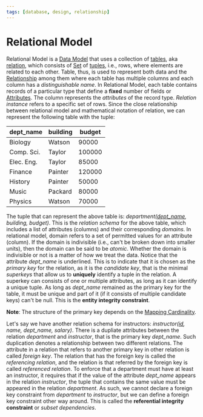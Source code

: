 ```yaml
---
tags: [database, design, relationship]
---
```


# Relational Model

Relational Model is a [Data Model](202302101219.md) that uses a collection of
[tables](202304191954.md), aka [relation](202204282024.md), which consists of
[Set](202204281446.md) of [tuples](202204281552.md), i.e., rows, where elements
are related to each other. Table, thus, is used to represent both data and the
[Relationship](202304192107.md) among them where each table has multiple columns
and each column has a *distinguishable name*. In Relational Model, each table
contains records of a particular type that define a **fixed** number of fields
or [Attributes](202304200943.md). The column represents the *attributes* of the
record type. *Relation instance* refers to a specific set of rows. Since the
close relationship between relational model and mathematical notation of
relation, we can represent the following table with the tuple:

| dept_name  | building | budget |
| ---        | ---      | ---    |
| Biology    | Watson   | 90000  |
| Comp. Sci. | Taylor   | 100000 |
| Elec. Eng. | Taylor   | 85000  |
| Finance    | Painter  | 120000 |
| History    | Painter  | 50000  |
| Music      | Packard  | 80000  |
| Physics    | Watson   | 70000  |

The tuple that can represent the above table is: *department(<u>dept_name</u>,
building, budget)*. This is the *relation schema* for the above table, which
includes a list of attributes (columns) and their corresponding *domains*. In
relational model, domain refers to a set of permitted values for an attribute
(column). If the domain is indivisible (i.e., can't be broken down into smaller
units), then the domain can be said to be *atomic*. Whether the domain is
indivisible or not is a matter of how we treat the data. Notice that the
attribute *dept_name* is underlined. This is to indicate that it is chosen as
the *primary key* for the relation, as it is the *candidate key*, that is the
minimal *superkeys* that allow us to **uniquely** identify a tuple in the
relation. A superkey can consists of one or multiple attributes, as long as it
can identify a unique tuple. As long as *dept_name* remained as the primary key
for the table, it must be unique and part of it (if it consists of multiple
candidate keys) can't be null. This is the **entity integrity constraint**.

**Note**: The structure of the primary key depends on the [Mapping Cardinality](202304290909.md).

Let's say we have another relation schema for instructors:
*instructor(<u>id</u>, name, dept_name, salary)*. There is a dupliate attributes
between the relation *department* and *instructor*, that is the primary key
*dept_name*. Such duplication denotes a relationship between two different
relations. The attribute in a relation that refers to another primary key in
other relation is called *foreign key*. The relation that has the foreign key is
called the *referencing relation*, and the relation is that referred by the
foreign key is called *referenced relation*. To enforce that a department must
have at least an instructor, it requires that if the value of the attribute
*dept_name* appears in the relation *instructor*, the tuple that contains the
same value must be appeared in the relation *department*. As such, we cannot
declare a foreign key constraint from *department* to *instructor*, but we can
define a foreign key constraint other way around. This is called the
**referential integrity constraint** or *subset dependencies*.
